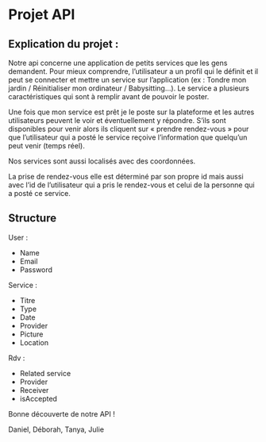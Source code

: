 # Projet API

## Explication du projet : 

Notre api concerne une application de petits services que les gens demandent. Pour mieux comprendre, l’utilisateur a un profil qui le définit et il peut se connecter et mettre un service sur l’application (ex : Tondre mon jardin / Réinitialiser mon ordinateur / Babysitting…). Le service a plusieurs caractéristiques qui sont à remplir avant de pouvoir le poster. 

Une fois que mon service est prêt je le poste sur la plateforme et les autres utilisateurs peuvent le voir et éventuellement y répondre. S’ils sont disponibles pour venir alors ils cliquent sur « prendre rendez-vous » pour que l’utilisateur qui a posté le service reçoive l’information que quelqu’un peut venir (temps réel). 

Nos services sont aussi localisés avec des coordonnées. 

La prise de rendez-vous elle est déterminé par son propre id mais aussi avec l’id de l’utilisateur qui a pris le rendez-vous et celui de la personne qui a posté ce service. 

## Structure 

User : 
- Name
- Email
- Password

Service : 
- Titre
- Type
- Date
- Provider
- Picture
- Location

Rdv : 
- Related service
- Provider 
- Receiver
- isAccepted


Bonne découverte de notre API ! 


Daniel, Déborah, Tanya, Julie 
